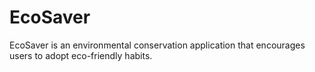 # EcoSaver
EcoSaver is an environmental conservation application that encourages users to adopt eco-friendly habits. 
